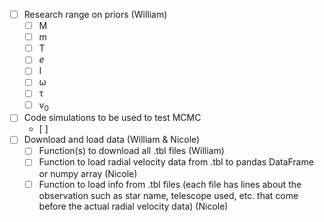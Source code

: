 - [ ] Research range on priors (William)
  - [ ] M
  - [ ] m
  - [ ] T
  - [ ] _e_
  - [ ] I
  - [ ] &omega;
  - [ ] &tau;
  - [ ] v<sub>0</sub> 
- [ ] Code simulations to be used to test MCMC
  - [ ] 
- [ ] Download and load data (William & Nicole)
  - [ ] Function(s) to download all .tbl files (William)
  - [ ] Function to load radial velocity data from .tbl to pandas DataFrame or numpy array (Nicole)
  - [ ] Function to load info from .tbl files (each file has lines about the observation such as star name, telescope used, etc. that come before the actual radial velocity data) (Nicole)
